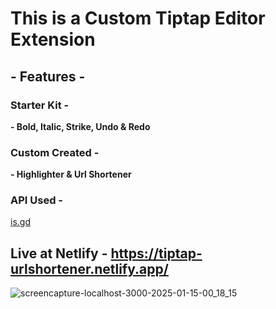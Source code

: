 # This is a Custom Tiptap Editor Extension

## - Features -
### Starter Kit - 
**- Bold, Italic, Strike, Undo & Redo**

### Custom Created - 
**- Highlighter & Url Shortener**

### API Used - 
<a href="https://is.gd/index.php" target="_blank">is.gd</a>


## Live at Netlify - https://tiptap-urlshortener.netlify.app/


![screencapture-localhost-3000-2025-01-15-00_18_15](https://github.com/user-attachments/assets/b15d9ae1-09cc-4bb7-ac95-4ac518a7c0e9)
